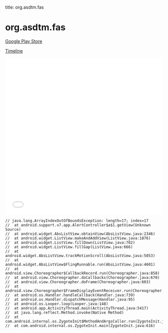title: org.asdtm.fas

# org.asdtm.fas

[Google Play Store](https://play.google.com/store/apps/details?id=org.asdtm.fas)

[Timeline](./vis-timeline.html)

<iframe src="./vis-timeline.html" width="100%" height="500px" style="border:none;"></iframe>

```
// java.lang.ArrayIndexOutOfBoundsException: length=17; index=17
// 	at android.support.v7.app.AlertController$a$1.getView(Unknown Source)
// 	at android.widget.AbsListView.obtainView(AbsListView.java:2346)
// 	at android.widget.ListView.makeAndAddView(ListView.java:1876)
// 	at android.widget.ListView.fillDown(ListView.java:702)
// 	at android.widget.ListView.fillGap(ListView.java:666)
// 	at android.widget.AbsListView.trackMotionScroll(AbsListView.java:5053)
// 	at android.widget.AbsListView$FlingRunnable.run(AbsListView.java:4601)
// 	at android.view.Choreographer$CallbackRecord.run(Choreographer.java:858)
// 	at android.view.Choreographer.doCallbacks(Choreographer.java:670)
// 	at android.view.Choreographer.doFrame(Choreographer.java:603)
// 	at android.view.Choreographer$FrameDisplayEventReceiver.run(Choreographer.java:844)
// 	at android.os.Handler.handleCallback(Handler.java:739)
// 	at android.os.Handler.dispatchMessage(Handler.java:95)
// 	at android.os.Looper.loop(Looper.java:148)
// 	at android.app.ActivityThread.main(ActivityThread.java:5417)
// 	at java.lang.reflect.Method.invoke(Native Method)
// 	at com.android.internal.os.ZygoteInit$MethodAndArgsCaller.run(ZygoteInit.java:726)
// 	at com.android.internal.os.ZygoteInit.main(ZygoteInit.java:616)

```



